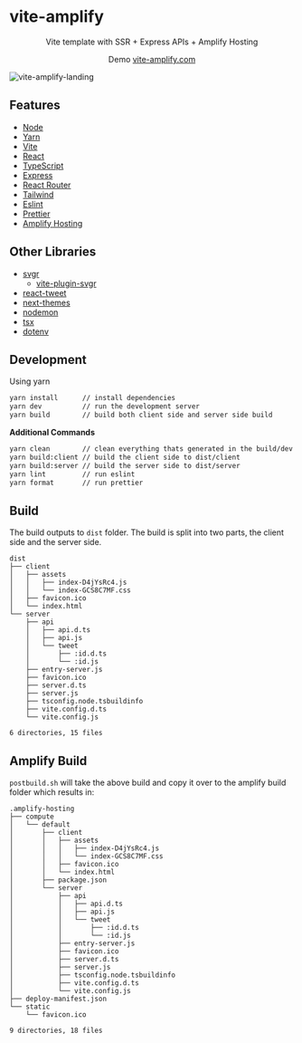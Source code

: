 # vite-amplify

<p align="center">Vite template with SSR + Express APIs + Amplify Hosting</p>

<p align="center">Demo <a href="https://vite-amplify.com">vite-amplify.com</a></p>

![vite-amplify-landing](https://github.com/user-attachments/assets/d87ec9d7-2ef6-41e8-aaf5-132a202f7012)

## Features

* [Node](https://nodejs.org/docs)
* [Yarn](https://classic.yarnpkg.com/en/docs)
* [Vite](https://vitejs.dev/guide/)
* [React](https://react.dev/reference/react)
* [TypeScript](https://www.typescriptlang.org/docs/)
* [Express](https://expressjs.com/en/4x/api.html)
* [React Router](https://reactrouter.com/en/main)
* [Tailwind](https://tailwindcss.com/docs)
* [Eslint](https://eslint.org/docs/latest/)
* [Prettier](https://prettier.io/docs/en/)
* [Amplify Hosting](https://docs.aws.amazon.com/amplify/latest/userguide)

## Other Libraries

* [svgr](https://github.com/gregberge/svgr)
    * [vite-plugin-svgr](https://github.com/pd4d10/vite-plugin-svgr)
* [react-tweet](https://github.com/vercel/react-tweet)
* [next-themes](https://github.com/pacocoursey/next-themes)
* [nodemon](https://github.com/remy/nodemon)
* [tsx](https://github.com/privatenumber/tsx)
* [dotenv](https://github.com/motdotla/dotenv?tab=readme-ov-file)

## Development

Using yarn
```bash
yarn install      // install dependencies
yarn dev          // run the development server
yarn build        // build both client side and server side build
```

**Additional Commands**

```bash
yarn clean        // clean everything thats generated in the build/dev process
yarn build:client // build the client side to dist/client
yarn build:server // build the server side to dist/server
yarn lint         // run eslint
yarn format       // run prettier
```

## Build

The build outputs to `dist` folder. The build is split into two parts, the client side and the server side.

```console
dist
├── client
│   ├── assets
│   │   ├── index-D4jYsRc4.js
│   │   └── index-GCS8C7MF.css
│   ├── favicon.ico
│   └── index.html
└── server
    ├── api
    │   ├── api.d.ts
    │   ├── api.js
    │   └── tweet
    │       ├── :id.d.ts
    │       └── :id.js
    ├── entry-server.js
    ├── favicon.ico
    ├── server.d.ts
    ├── server.js
    ├── tsconfig.node.tsbuildinfo
    ├── vite.config.d.ts
    └── vite.config.js

6 directories, 15 files
```

## Amplify Build

`postbuild.sh` will take the above build and copy it over to the amplify build folder which results in:

```console
.amplify-hosting
├── compute
│   └── default
│       ├── client
│       │   ├── assets
│       │   │   ├── index-D4jYsRc4.js
│       │   │   └── index-GCS8C7MF.css
│       │   ├── favicon.ico
│       │   └── index.html
│       ├── package.json
│       └── server
│           ├── api
│           │   ├── api.d.ts
│           │   ├── api.js
│           │   └── tweet
│           │       ├── :id.d.ts
│           │       └── :id.js
│           ├── entry-server.js
│           ├── favicon.ico
│           ├── server.d.ts
│           ├── server.js
│           ├── tsconfig.node.tsbuildinfo
│           ├── vite.config.d.ts
│           └── vite.config.js
├── deploy-manifest.json
└── static
    └── favicon.ico

9 directories, 18 files
```
